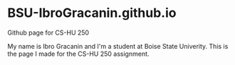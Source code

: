 # BSU-IbroGracanin.github.io
Github page for CS-HU 250

My name is Ibro Gracanin and I'm a student at Boise State Univerity.
This is the page I made for the CS-HU 250 assignment.
